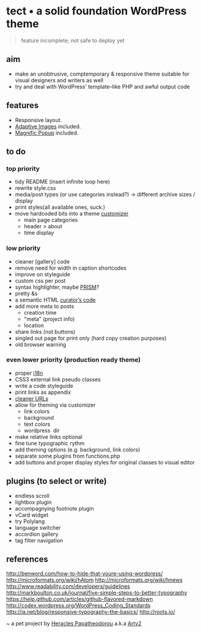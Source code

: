 tect • a solid foundation WordPress theme
===================================

> feature incomplete; not safe to deploy yet

aim
-----------------------------------
* make an unobtrusive, comptemporary & responsive theme suitable for visual designers and writers as well
* try and deal with WordPress' template–like PHP and awful output code

features
-----------------------------------
* Responsive layout.
* [Adaptive Images](http://adaptive-images.com/) included.
* [Magnific Popup](https://github.com/dimsemenov/Magnific-Popup) included.



to do
-----------------------------------

### top priority
* tidy README (insert infinite loop here)
* rewrite style.css
* media/post types (or use categories instead?) → different archive sizes / display
* print styles(all available ones, suck.)
* move hardcoded bits into a theme [customizer](https://codex.wordpress.org/Theme_Customization_API)
	* main page categories
	* header > about
	* time display

### low priority
* cleaner [gallery] code
* remove need for width in caption shortcodes
* improve on styleguide
* custom css per post
* syntax highlighter, maybe [PRISM](http://prismjs.com/)?
* pretty &s
* a semantic HTML [curator’s code](http://www.brainpickings.org/index.php/2012/03/09/curators-code/)
* add more meta to posts
	* creation time
	* "meta" (project info)
	* location
* share links (not buttons)
* singled out page for print only (hard copy creation purposes)
* old browser warning


### even lower priority (production ready theme)
* proper [i18n](http://wordpress.org/support/topic/plugin-polylang-how-to-internationalize-a-theme)
* CSS3 external link pseudo classes
* write a code styleguide
* print links as appendix
* [cleaner URLs](http://benword.com/how-to-hide-that-youre-using-wordpress/)
* allow for theming via customizer
	* link colors
	* background
	* text colors
	* wordpress <img> dir
* make relative links optional
* fine tune typographic rythm
* add theming options (e.g. background, link colors)
* separate some plugins from functions.php
* add buttons and proper display styles for original classes to visual editor

plugins (to select or write)
-----------------------------------
* endless scroll
* lightbox plugin
* accompagnying footnote plugin
* vCard widget
* try Polylang
* language switcher
* accordion gallery
* tag filter navigation



references
-----------------------------------
http://benword.com/how-to-hide-that-youre-using-wordpress/
http://microformats.org/wiki/hAtom
http://microformats.org/wiki/hnews
http://www.readability.com/developers/guidelines
http://markboulton.co.uk/journal/five-simple-steps-to-better-typography
https://help.github.com/articles/github-flavored-markdown
http://codex.wordpress.org/WordPress_Coding_Standards
http://ia.net/blog/responsive-typography-the-basics/
http://roots.io/


~ a pet project by [Heracles Papatheodorou](http://archi.tect.gr) a.k.a [Arty2](http://www.twitter.com/Arty2)